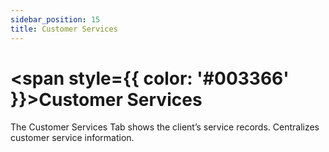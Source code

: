 ```yaml
---
sidebar_position: 15
title: Customer Services
---
```


# <span style={{ color: '#003366' }}>Customer Services </span>

The Customer Services Tab shows the client’s service records. Centralizes customer service information.